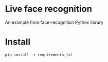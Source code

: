 # Live face recognition
An example from face-recognition Python library

# Install
```pip install -r requirements.txt```

